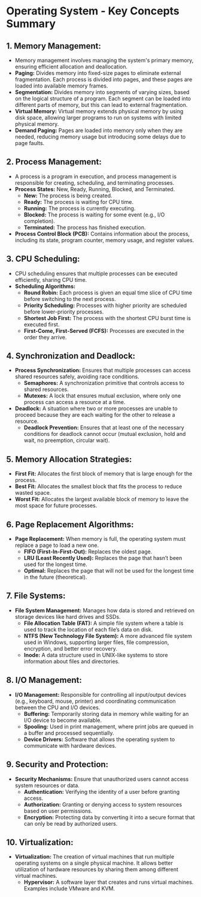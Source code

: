 
# Operating System - Key Concepts Summary

## 1. Memory Management:
- Memory management involves managing the system's primary memory, ensuring efficient allocation and deallocation.
- **Paging:** Divides memory into fixed-size pages to eliminate external fragmentation. Each process is divided into pages, and these pages are loaded into available memory frames.
- **Segmentation:** Divides memory into segments of varying sizes, based on the logical structure of a program. Each segment can be loaded into different parts of memory, but this can lead to external fragmentation.
- **Virtual Memory:** Virtual memory extends physical memory by using disk space, allowing larger programs to run on systems with limited physical memory.
- **Demand Paging:** Pages are loaded into memory only when they are needed, reducing memory usage but introducing some delays due to page faults.

## 2. Process Management:
- A process is a program in execution, and process management is responsible for creating, scheduling, and terminating processes.
- **Process States:** New, Ready, Running, Blocked, and Terminated.
    - **New:** The process is being created.
    - **Ready:** The process is waiting for CPU time.
    - **Running:** The process is currently executing.
    - **Blocked:** The process is waiting for some event (e.g., I/O completion).
    - **Terminated:** The process has finished execution.
- **Process Control Block (PCB):** Contains information about the process, including its state, program counter, memory usage, and register values.

## 3. CPU Scheduling:
- CPU scheduling ensures that multiple processes can be executed efficiently, sharing CPU time.
- **Scheduling Algorithms:**
    - **Round Robin:** Each process is given an equal time slice of CPU time before switching to the next process.
    - **Priority Scheduling:** Processes with higher priority are scheduled before lower-priority processes.
    - **Shortest Job First:** The process with the shortest CPU burst time is executed first.
    - **First-Come, First-Served (FCFS):** Processes are executed in the order they arrive.

## 4. Synchronization and Deadlock:
- **Process Synchronization:** Ensures that multiple processes can access shared resources safely, avoiding race conditions.
    - **Semaphores:** A synchronization primitive that controls access to shared resources.
    - **Mutexes:** A lock that ensures mutual exclusion, where only one process can access a resource at a time.
- **Deadlock:** A situation where two or more processes are unable to proceed because they are each waiting for the other to release a resource.
    - **Deadlock Prevention:** Ensures that at least one of the necessary conditions for deadlock cannot occur (mutual exclusion, hold and wait, no preemption, circular wait).

## 5. Memory Allocation Strategies:
- **First Fit:** Allocates the first block of memory that is large enough for the process.
- **Best Fit:** Allocates the smallest block that fits the process to reduce wasted space.
- **Worst Fit:** Allocates the largest available block of memory to leave the most space for future processes.

## 6. Page Replacement Algorithms:
- **Page Replacement:** When memory is full, the operating system must replace a page to load a new one.
    - **FIFO (First-In-First-Out):** Replaces the oldest page.
    - **LRU (Least Recently Used):** Replaces the page that hasn’t been used for the longest time.
    - **Optimal:** Replaces the page that will not be used for the longest time in the future (theoretical).

## 7. File Systems:
- **File System Management:** Manages how data is stored and retrieved on storage devices like hard drives and SSDs.
    - **File Allocation Table (FAT):** A simple file system where a table is used to track the location of each file’s data on disk.
    - **NTFS (New Technology File System):** A more advanced file system used in Windows, supporting larger files, file compression, encryption, and better error recovery.
    - **Inode:** A data structure used in UNIX-like systems to store information about files and directories.

## 8. I/O Management:
- **I/O Management:** Responsible for controlling all input/output devices (e.g., keyboard, mouse, printer) and coordinating communication between the CPU and I/O devices.
    - **Buffering:** Temporarily storing data in memory while waiting for an I/O device to become available.
    - **Spooling:** Used in print management, where print jobs are queued in a buffer and processed sequentially.
    - **Device Drivers:** Software that allows the operating system to communicate with hardware devices.

## 9. Security and Protection:
- **Security Mechanisms:** Ensure that unauthorized users cannot access system resources or data.
    - **Authentication:** Verifying the identity of a user before granting access.
    - **Authorization:** Granting or denying access to system resources based on user permissions.
    - **Encryption:** Protecting data by converting it into a secure format that can only be read by authorized users.

## 10. Virtualization:
- **Virtualization:** The creation of virtual machines that run multiple operating systems on a single physical machine. It allows better utilization of hardware resources by sharing them among different virtual machines.
    - **Hypervisor:** A software layer that creates and runs virtual machines. Examples include VMware and KVM.